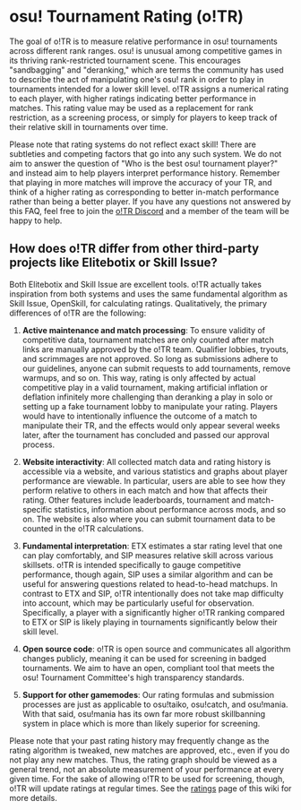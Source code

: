# osu! Tournament Rating (o!TR)

The goal of o!TR is to measure relative performance in osu! tournaments across different rank ranges. osu! is unusual among competitive games in its thriving rank-restricted tournament scene. This encourages "sandbagging" and "deranking," which are terms the community has used to describe the act of manipulating one's osu! rank in order to play in tournaments intended for a lower skill level. o!TR assigns a numerical rating to each player, with higher ratings indicating better performance in matches. This rating value may be used as a replacement for rank restriction, as a screening process, or simply for players to keep track of their relative skill in tournaments over time.

Please note that rating systems do not reflect exact skill! There are subtleties and competing factors that go into any such system. We do not aim to answer the question of "Who is the best osu! tournament player?" and instead aim to help players interpret performance history. Remember that playing in more matches will improve the accuracy of your TR, and think of a higher rating as corresponding to better in-match performance rather than being a better player. If you have any questions not answered by this FAQ, feel free to join the [o!TR Discord](https://discord.gg/R53AwX2tJA) and a member of the team will be happy to help.

## How does o!TR differ from other third-party projects like Elitebotix or Skill Issue?
Both Elitebotix and Skill Issue are excellent tools. o!TR actually takes inspiration from both systems and uses the same fundamental algorithm as Skill Issue, OpenSkill, for calculating ratings. Qualitatively, the primary differences of o!TR are the following:

1. **Active maintenance and match processing**: To ensure validity of competitive data, tournament matches are only counted after match links are manually approved by the o!TR team. Qualifier lobbies, tryouts, and scrimmages are not approved. So long as submissions adhere to our guidelines, anyone can submit requests to add tournaments, remove warmups, and so on. This way, rating is only affected by actual competitive play in a valid tournament, making artificial inflation or deflation infinitely more challenging than deranking a play in solo or setting up a fake tournament lobby to manipulate your rating. Players would have to intentionally influence the outcome of a match to manipulate their TR, and the effects would only appear several weeks later, after the tournament has concluded and passed our approval process.

2. **Website interactivity**: All collected match data and rating history is accessible via a website, and various statistics and graphs about player performance are viewable. In particular, users are able to see how they perform relative to others in each match and how that affects their rating. Other features include leaderboards, tournament and match-specific statistics, information about performance across mods, and so on. The website is also where you can submit tournament data to be counted in the o!TR calculations.

3. **Fundamental interpretation**: ETX estimates a star rating level that one can play comfortably, and SIP measures relative skill across various skillsets. o!TR is intended specifically to gauge competitive performance, though again, SIP uses a similar algorithm and can be useful for answering questions related to head-to-head matchups. In contrast to ETX and SIP, o!TR intentionally does not take map difficulty into account, which may be particularly useful for observation. Specifically, a player with a significantly higher o!TR ranking compared to ETX or SIP is likely playing in tournaments significantly below their skill level.

4. **Open source code**: o!TR is open source and communicates all algorithm changes publicly, meaning it can be used for screening in badged tournaments. We aim to have an open, compliant tool that meets the osu! Tournament Committee's high transparency standards.

5. **Support for other gamemodes**: Our rating formulas and submission processes are just as applicable to osu!taiko, osu!catch, and osu!mania. With that said, osu!mania has its own far more robust skillbanning system in place which is more than likely superior for screening.

Please note that your past rating history may frequently change as the rating algorithm is tweaked, new matches are approved, etc., even if you do not play any new matches. Thus, the rating graph should be viewed as a general trend, not an absolute measurement of your performance at every given time. For the sake of allowing o!TR to be used for screening, though, o!TR will update ratings at regular times. See the [ratings](ratings.md) page of this wiki for more details.